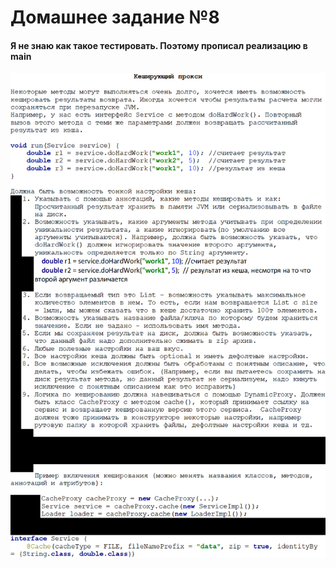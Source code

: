 # Домашнее задание №8

#### Я не знаю как такое тестировать. Поэтому прописал реализацию в main

![img_2.png](img_2.png)
